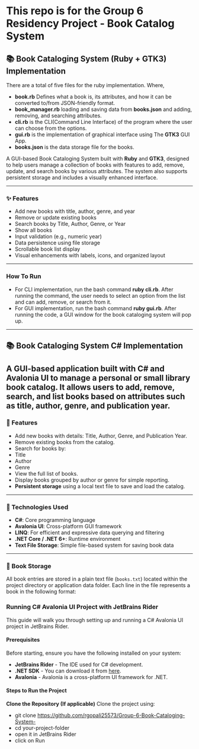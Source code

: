 # This repo is for the Group 6 Residency Project - Book Catalog System
## 📚 Book Cataloging System (Ruby + GTK3) Implementation

There are a total of five files for the ruby implementation. Where,
- **book.rb** Defines what a book is, its attributes, and how it can be converted to/from JSON-friendly format.
- **book_manager.rb** loading and saving data from **books.json** and adding, removing, and searching attributes.
- **cli.rb** is the CLI(Command Line Interface) of the program where the user can choose from the options.
- **gui.rb** is the implementation of graphical interface using The **GTK3** GUI App.
- **books.json** is the data storage file for the books.

A GUI-based Book Cataloging System built with **Ruby** and **GTK3**, designed to help users manage a collection of books with features to add, remove, update, and search books by various attributes. The system also supports persistent storage and includes a visually enhanced interface.

---

### ✨ Features

- Add new books with title, author, genre, and year
- Remove or update existing books
- Search books by Title, Author, Genre, or Year
- Show all books
- Input validation (e.g., numeric year)
- Data persistence using file storage
- Scrollable book list display
- Visual enhancements with labels, icons, and organized layout

---
### How To Run
- For CLI implementation, run the bash command **ruby cli.rb**. After running the command, the user needs to select an option from the list and can add, remove, or search from it. 
- For GUI implementation, run the bash command **ruby gui.rb**. After running the code, a GUI window for the book cataloging system will pop up.
---

  

## 📚 Book Cataloging System C# Implementation
A GUI-based application built with **C# and Avalonia UI** to manage a personal or small library book catalog. It allows users to **add**, **remove**, **search**, and **list** books based on attributes such as **title**, **author**, **genre**, and **publication year**.
---
### 🚀 Features
- Add new books with details: Title, Author, Genre, and Publication Year.
- Remove existing books from the catalog.
- Search for books by:
 - Title
 - Author
 - Genre
- View the full list of books.
- Display books grouped by author or genre for simple reporting.
- **Persistent storage** using a local text file to save and load the catalog.
---
### 🧠 Technologies Used
- **C#**: Core programming language
- **Avalonia UI**: Cross-platform GUI framework
- **LINQ**: For efficient and expressive data querying and filtering
- **.NET Core / .NET 6+**: Runtime environment
- **Text File Storage**: Simple file-based system for saving book data
---
### 💾 Book Storage
All book entries are stored in a plain text file (`books.txt`) located within the project directory or application data folder. Each line in the file represents a book in the following format:

### Running C# Avalonia UI Project with JetBrains Rider

This guide will walk you through setting up and running a C# Avalonia UI project in JetBrains Rider.

#### Prerequisites

Before starting, ensure you have the following installed on your system:

- **JetBrains Rider** - The IDE used for C# development.
- **.NET SDK** - You can download it from [here](https://dotnet.microsoft.com/download/dotnet).
- **Avalonia** - Avalonia is a cross-platform UI framework for .NET.

#### Steps to Run the Project

**Clone the Repository (If applicable)**
Clone the project using:
- git clone https://github.com/rgopali25573/Group-6-Book-Cataloging-System-
- cd your-project-folder
- open it in JetBrains Rider
- click on Run
